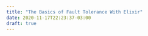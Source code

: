 ```yaml
---
title: "The Basics of Fault Tolerance With Elixir"
date: 2020-11-17T22:23:37-03:00
draft: true
---
```


